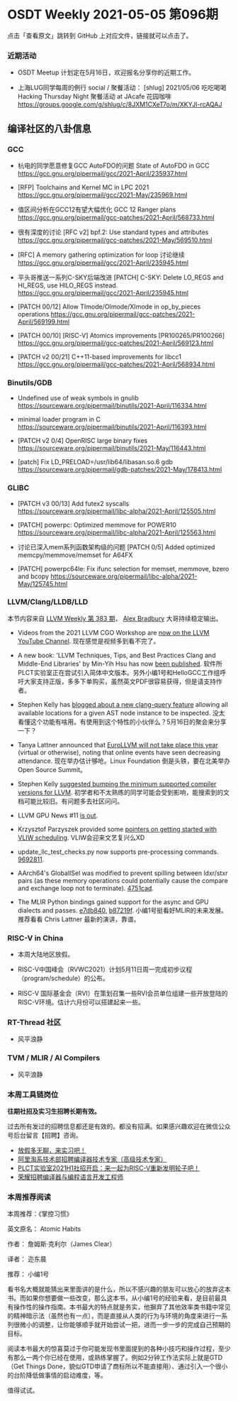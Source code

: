 # OSDT Weekly 2021-05-05 第096期

点击「查看原文」跳转到 GitHub 上对应文件，链接就可以点击了。

### 近期活动

- OSDT Meetup 计划定在5月16日，欢迎报名分享你的近期工作。

- 上海LUG同学每周的例行 social / 聚餐活动：
  [shlug] 2021/05/06 吃吃喝喝 Hacking Thursday Night 聚餐活动 at JAcafe 花园咖啡
  https://groups.google.com/g/shlug/c/8JXM1CXeT7o/m/XKYJl-rcAQAJ

## 编译社区的八卦信息

### GCC

- 杭电的同学愿意修复GCC AutoFDO的问题
  State of AutoFDO in GCC
  https://gcc.gnu.org/pipermail/gcc/2021-April/235937.html

- [RFP] Toolchains and Kernel MC in LPC 2021
  https://gcc.gnu.org/pipermail/gcc/2021-May/235969.html

- 值区间分析在GCC12有望大幅优化
  GCC 12 Ranger plans
  https://gcc.gnu.org/pipermail/gcc-patches/2021-April/568733.html

- 很有深度的讨论 [RFC v2] bpf.2: Use standard types and attributes
  https://gcc.gnu.org/pipermail/gcc-patches/2021-May/569510.html

- [RFC] A memory gathering optimization for loop 讨论继续
  https://gcc.gnu.org/pipermail/gcc/2021-April/235945.html

- 平头哥推送一系列C-SKY后端改进
  [PATCH] C-SKY: Delete LO_REGS and HI_REGS, use HILO_REGS instead.
  https://gcc.gnu.org/pipermail/gcc/2021-April/235945.html

- [PATCH 00/12] Allow TImode/OImode/XImode in op_by_pieces operations
  https://gcc.gnu.org/pipermail/gcc-patches/2021-April/569199.html

- [PATCH 00/10] [RISC-V] Atomics improvements [PR100265/PR100266]
  https://gcc.gnu.org/pipermail/gcc-patches/2021-April/569123.html

- [PATCH v2 00/21] C++11-based improvements for libcc1
  https://gcc.gnu.org/pipermail/gcc-patches/2021-April/568934.html

### Binutils/GDB

- Undefined use of weak symbols in gnulib
  https://sourceware.org/pipermail/binutils/2021-April/116334.html

- minimal loader program in C
  https://sourceware.org/pipermail/binutils/2021-April/116393.html

- [PATCH v2 0/4] OpenRISC large binary fixes
  https://sourceware.org/pipermail/binutils/2021-May/116443.html

- [patch] Fix LD_PRELOAD=/usr/lib64/libasan.so.6 gdb
  https://sourceware.org/pipermail/gdb-patches/2021-May/178413.html

### GLIBC

- [PATCH v3 00/13] Add futex2 syscalls
  https://sourceware.org/pipermail/libc-alpha/2021-April/125505.html

- [PATCH] powerpc: Optimized memmove for POWER10
  https://sourceware.org/pipermail/libc-alpha/2021-April/125563.html

- 讨论已深入mem系列函数架构级的问题
  [PATCH 0/5] Added optimized memcpy/memmove/memset for A64FX

- [PATCH] powerpc64le: Fix ifunc selection for memset, memmove, bzero and bcopy
  https://sourceware.org/pipermail/libc-alpha/2021-May/125745.html

### LLVM/Clang/LLDB/LLD

本节内容来自 [LLVM Weekly 第 383 期](http://llvmweekly.org/issue/383)，
[Alex Bradbury](https://www.linkedin.com/in/alex-bradbury/) 大哥持续稳定输出。

* Videos from the 2021 LLVM CGO Workshop are [now on the LLVM YouTube Channel](https://www.youtube.com/playlist?list=PL_R5A0lGi1ACyQQIrA27P8e51Jrddn340).
  现在感觉是视频多到看不完了。

* A new book: 'LLVM Techniques, Tips, and Best Practices Clang and Middle-End Libraries' by Min-Yih Hsu has now [been published](https://lists.llvm.org/pipermail/llvm-dev/2021-April/150252.html).
  软件所PLCT实验室正在尝试引入简体中文版本。另外小编1号和HelloGCC工作组呼吁大家支持正版，多多下单购买，虽然英文PDF很容易获得，但是请支持作者。

* Stephen Kelly has [blogged about a new clang-query feature](https://steveire.wordpress.com/2021/04/27/location-location-location/) allowing all available locations for a given AST node instance to be inspected.
  没太看懂这个功能有啥用。有使用到这个特性的小伙伴么？5月16日的聚会来分享一下？

* Tanya Lattner announced that [EuroLLVM will not take place this year](https://lists.llvm.org/pipermail/llvm-dev/2021-April/150266.html)  (virtual or otherwise), noting that online events have seen decreasing attendance.
  现在举办估计够呛。Linux Foundation 倒是头铁，要在北美举办 Open Source Summit。

* Stephen Kelly [suggested bumping the minimum supported compiler versions for LLVM](https://lists.llvm.org/pipermail/cfe-dev/2021-April/068058.html).
  初学者和不太熟练的同学可能会受到影响，能搜索到的文档可能比较旧。有问题多去社区问问。

* LLVM GPU News #11 [is out](https://lists.llvm.org/pipermail/llvm-dev/2021-April/150308.html).

* Krzysztof Parzyszek provided some [pointers on getting started with VLIW scheduling](https://lists.llvm.org/pipermail/llvm-dev/2021-April/150204.html).
  VLIW会迎来文艺复兴么XD

* update_llc_test_checks.py now supports pre-processing commands.
  [9692811](https://reviews.llvm.org/rG9692811b2646).

* AArch64's GlobalISel was modified to prevent spilling between ldxr/stxr pairs (as these memory operations could potentially cause the compare and exchange loop not to terminate).
  [4751cad](https://reviews.llvm.org/rG4751cadcca45).

* The MLIR Python bindings gained support for the async and GPU dialects and
  passes.
  [e7db840](https://reviews.llvm.org/rGe7db8408d057),
  [b87219f](https://reviews.llvm.org/rGb87219f77e8b).
  小编1号挺看好MLIR的未来发展。推荐看看 Chris Lattner 最新的演讲，靠谱。

### RISC-V in China

- 本周大陆地区放假。

- RISC-V中国峰会（RVWC2021）计划5月11日周一完成初步议程（program/schedule）的公布。

- RISC-V 国际基金会（RVI）在策划召集一些RVI会员单位组建一些开放登陆的RISC-V环境。估计六月份可以搭建起来一些。

### RT-Thread 社区

- 风平浪静

### TVM / MLIR / AI Compilers

- 风平浪静

### 本周工具链岗位

**往期社招及实习生招聘长期有效。**

过去所有发过的招聘信息都还是有效的。都没有招满。如果感兴趣欢迎在微信公众号后台留言【招聘】咨询。

- [放假多无聊，来实习吧！](https://mp.weixin.qq.com/s/pWjPrHtaWnzWbPfqqcX1cQ)
- [阿里淘系技术部招聘编译器技术专家（高级技术专家）](https://mp.weixin.qq.com/s/Yr_XA_L9fCI8IvhuudwTkQ)
- [PLCT实验室2021H1社招开启：来一起为RISC-V重新发明轮子吧！](https://mp.weixin.qq.com/s/9BUJ1-LbHGm-Lhs_Lavzjw)
- [荣耀招聘编译器与编程语言开发工程师](https://mp.weixin.qq.com/s/XaLAhjLP6fhj3Vl-mUjXng)

### 本周推荐阅读

本周推荐：《掌控习惯》

英文原名： Atomic Habits

作者： 詹姆斯·克利尔（James Clear）

译者： 迩东晨

推荐： 小编1号

看书名大概就能猜出来里面讲的是什么，所以不感兴趣的朋友可以放心的放弃这本书。而如果你想要做一些改变，那么这本书，从小编1号的经验来看，是目前最具有操作性的操作指南。本书最大的特点就是务实，他摒弃了其他效率类书籍中常见的精神暗示法（虽然也有一点），而是直接从人类的行为与环境的角度来进行一系列很微小的调整，让你能够顺手就开始尝试一把，进而一步一步的完成自己预期的目标。

阅读本书最大的惊喜莫过于你可能发现书里面提到的各种小技巧和操作过程，至少有那么一两个你已经在使用，或熟练掌握了。例如2分钟工作法实际上就是GTD（Get Things Done，貌似GTD申请了商标所以不能直接用）、通过引入一个很小的台阶降低做事情的启动难度，等。

值得试试。
